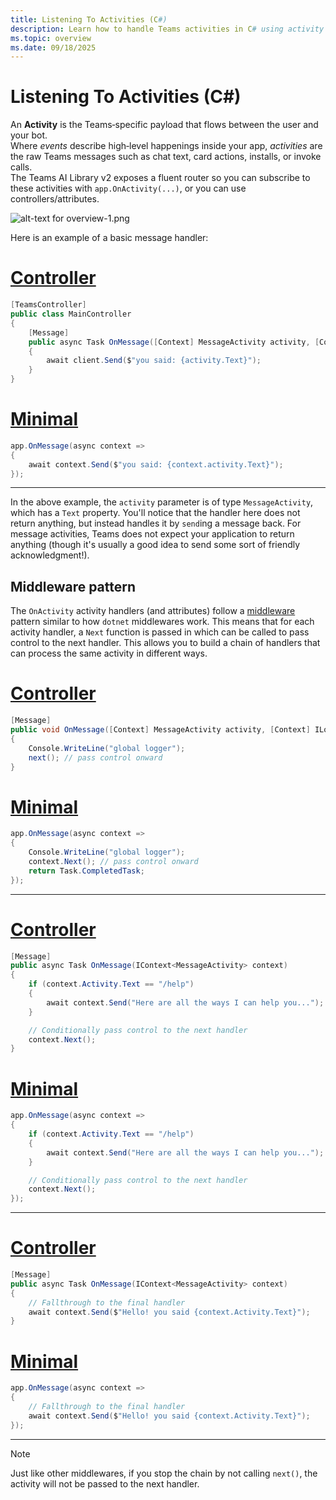 ```yaml
---
title: Listening To Activities (C#)
description: Learn how to handle Teams activities in C# using activity handlers, which process Teams-specific payloads like chat messages, card actions, and app installations through a middleware pattern that supports both controller and minimal API styles.
ms.topic: overview
ms.date: 09/18/2025
---
```


# Listening To Activities (C#)

An **Activity** is the Teams‑specific payload that flows between the user and your bot.  
Where _events_ describe high‑level happenings inside your app, _activities_ are the raw Teams messages such as chat text, card actions, installs, or invoke calls.  
The Teams AI Library v2 exposes a fluent router so you can subscribe to these activities with `app.OnActivity(...)`, or you can use controllers/attributes.

![alt-text for overview-1.png](~/assets/diagrams/overview-1.png)

Here is an example of a basic message handler:

# [Controller](#tab/controller)
```csharp 
[TeamsController]
public class MainController
{
    [Message]
    public async Task OnMessage([Context] MessageActivity activity, [Context] IContext.Client client)
    {
        await client.Send($"you said: {activity.Text}");
    }
}
```

# [Minimal](#tab/minimal)
```csharp 
app.OnMessage(async context =>
{
    await context.Send($"you said: {context.activity.Text}");
});
```
---


In the above example, the `activity` parameter is of type `MessageActivity`, which has a `Text` property. You'll notice that the handler here does not return anything, but instead handles it by `send`ing a message back. For message activities, Teams does not expect your application to return anything (though it's usually a good idea to send some sort of friendly acknowledgment!).

## Middleware pattern

The `OnActivity` activity handlers (and attributes) follow a [middleware](https://www.patterns.dev/vanilla/mediator-pattern/) pattern similar to how `dotnet` middlewares work. This means that for each activity handler, a `Next` function is passed in which can be called to pass control to the next handler. This allows you to build a chain of handlers that can process the same activity in different ways.

# [Controller](#tab/controller)
```csharp 
[Message]
public void OnMessage([Context] MessageActivity activity, [Context] ILogger logger, [Context] IContext.Next next)
{
    Console.WriteLine("global logger");
    next(); // pass control onward
}
```

# [Minimal](#tab/minimal)
```csharp 
app.OnMessage(async context =>
{
    Console.WriteLine("global logger");
    context.Next(); // pass control onward
    return Task.CompletedTask;
});
```
---


# [Controller](#tab/controller)
```csharp 
[Message]
public async Task OnMessage(IContext<MessageActivity> context)
{
    if (context.Activity.Text == "/help")
    {
        await context.Send("Here are all the ways I can help you...");
    }

    // Conditionally pass control to the next handler
    context.Next();
}
```

# [Minimal](#tab/minimal)
```csharp 
app.OnMessage(async context =>
{
    if (context.Activity.Text == "/help")
    {
        await context.Send("Here are all the ways I can help you...");
    }

    // Conditionally pass control to the next handler
    context.Next();
});
```
---


# [Controller](#tab/controller)
```csharp 
[Message]
public async Task OnMessage(IContext<MessageActivity> context)
{
    // Fallthrough to the final handler
    await context.Send($"Hello! you said {context.Activity.Text}");
}
```

# [Minimal](#tab/minimal)
```csharp 
app.OnMessage(async context =>
{
    // Fallthrough to the final handler
    await context.Send($"Hello! you said {context.Activity.Text}");
});
```
---


> [!NOTE]
> Just like other middlewares, if you stop the chain by not calling `next()`, the activity will not be passed to the next handler.
